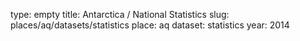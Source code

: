type: empty
title: Antarctica / National Statistics
slug: places/aq/datasets/statistics
place: aq
dataset: statistics
year: 2014
